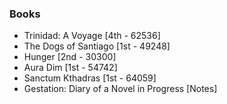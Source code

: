 ### Books

* Trinidad: A Voyage                        [4th - 62536]
* The Dogs of Santiago                      [1st - 49248]
* Hunger                                    [2nd - 30300]
* Aura Dim                                  [1st - 54742]
* Sanctum Kthadras                          [1st - 64059]
* Gestation: Diary of a Novel in Progress   [Notes]

